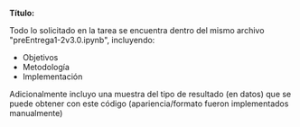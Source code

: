 <b>Título: </b>

Todo lo solicitado en la tarea se encuentra dentro del mismo archivo "preEntrega1-2v3.0.ipynb", incluyendo:
- Objetivos
- Metodología
- Implementación

Adicionalmente incluyo una muestra del tipo de resultado (en datos) que se puede obtener con este código (apariencia/formato fueron implementados manualmente)
